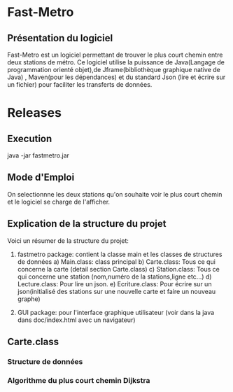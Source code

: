 # Fast-Metro

## Présentation du logiciel
Fast-Metro est un logiciel permettant de trouver le plus court chemin entre deux stations de métro. Ce logiciel utilise la puissance de Java(Langage de programmation orienté objet),de Jframe(bibliothèque graphique native de Java) , Maven(pour les dépendances) et du standard Json (lire et écrire sur un fichier) pour faciliter les transferts de données.

# Releases
## Execution
java -jar fastmetro.jar

## Mode d'Emploi
On selectionnne les deux stations qu'on souhaite voir le plus court chemin et le logiciel se charge de l'afficher.

## Explication de la structure du projet
Voici un résumer de la structure du projet:

1) fastmetro package: contient la classe main et les classes de structures de données
	a) Main.class: class principal 
	b) Carte.class: Tous ce qui concerne la carte (detail section Carte.class)
	c) Station.class: Tous ce qui concerne une station (nom,numéro de la stations,ligne etc...)
	d) Lecture.class: Pour lire un json.
	e) Ecriture.class: Pour écrire sur un json(initialisé des stations sur une nouvelle carte et faire un nouveau graphe)

2) GUI package: pour l'interface graphique utilisateur (voir dans la java dans doc/index.html avec un navigateur)

## Carte.class

### Structure de données

### Algorithme du plus court chemin Dijkstra
